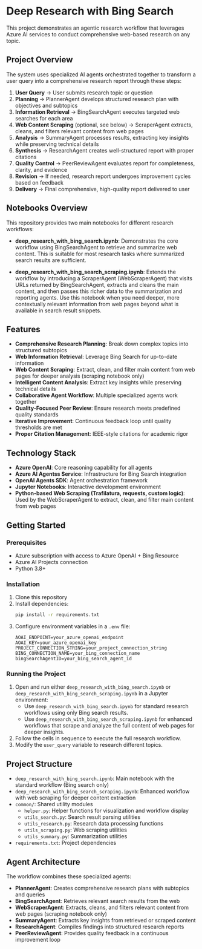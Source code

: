 # Deep Research with Bing Search

This project demonstrates an agentic research workflow that leverages Azure AI services to conduct comprehensive web-based research on any topic.

## Project Overview

The system uses specialized AI agents orchestrated together to transform a user query into a comprehensive research report through these steps:

1. **User Query** → User submits research topic or question
2. **Planning** → PlannerAgent develops structured research plan with objectives and subtopics
3. **Information Retrieval** → BingSearchAgent executes targeted web searches for each area
4. **Web Content Scraping** (optional, see below) → ScraperAgent extracts, cleans, and filters relevant content from web pages
5. **Analysis** → SummaryAgent processes results, extracting key insights while preserving technical details
6. **Synthesis** → ResearchAgent creates well-structured report with proper citations
7. **Quality Control** → PeerReviewAgent evaluates report for completeness, clarity, and evidence
8. **Revision** → If needed, research report undergoes improvement cycles based on feedback
9. **Delivery** → Final comprehensive, high-quality report delivered to user

## Notebooks Overview

This repository provides two main notebooks for different research workflows:

- **deep_research_with_bing_search.ipynb**: Demonstrates the core workflow using BingSearchAgent to retrieve and summarize web content. This is suitable for most research tasks where summarized search results are sufficient.

- **deep_research_with_bing_search_scraping.ipynb**: Extends the workflow by introducing a ScraperAgent (WebScraperAgent) that visits URLs returned by BingSearchAgent, extracts and cleans the main content, and then passes this richer data to the summarization and reporting agents. Use this notebook when you need deeper, more contextually relevant information from web pages beyond what is available in search result snippets.

## Features

- **Comprehensive Research Planning**: Break down complex topics into structured subtopics
- **Web Information Retrieval**: Leverage Bing Search for up-to-date information
- **Web Content Scraping**: Extract, clean, and filter main content from web pages for deeper analysis (scraping notebook only)
- **Intelligent Content Analysis**: Extract key insights while preserving technical details
- **Collaborative Agent Workflow**: Multiple specialized agents work together
- **Quality-Focused Peer Review**: Ensure research meets predefined quality standards
- **Iterative Improvement**: Continuous feedback loop until quality thresholds are met
- **Proper Citation Management**: IEEE-style citations for academic rigor

## Technology Stack

- **Azure OpenAI**: Core reasoning capability for all agents
- **Azure AI Agentss Service**: Infrastructure for Bing Search integration
- **OpenAI Agents SDK**: Agent orchestration framework
- **Jupyter Notebooks**: Interactive development environment
- **Python-based Web Scraping (Trafilatura, requests, custom logic)**: Used by the WebScraperAgent to extract, clean, and filter main content from web pages

## Getting Started

### Prerequisites

- Azure subscription with access to Azure OpenAI + Bing Resource
- Azure AI Projects connection
- Python 3.8+

### Installation

1. Clone this repository
2. Install dependencies:
   ```bash
   pip install -r requirements.txt
   ```
3. Configure environment variables in a `.env` file:
   ```
   AOAI_ENDPOINT=your_azure_openai_endpoint
   AOAI_KEY=your_azure_openai_key
   PROJECT_CONNECTION_STRING=your_project_connection_string
   BING_CONNECTION_NAME=your_bing_connection_name
   bingSearchAgentID=your_bing_search_agent_id
   ```

### Running the Project

1. Open and run either `deep_research_with_bing_search.ipynb` or `deep_research_with_bing_search_scraping.ipynb` in a Jupyter environment:
   - Use `deep_research_with_bing_search.ipynb` for standard research workflows using only Bing search results.
   - Use `deep_research_with_bing_search_scraping.ipynb` for enhanced workflows that scrape and analyze the full content of web pages for deeper insights.
2. Follow the cells in sequence to execute the full research workflow.
3. Modify the `user_query` variable to research different topics.

## Project Structure

- `deep_research_with_bing_search.ipynb`: Main notebook with the standard workflow (Bing search only)
- `deep_research_with_bing_search_scraping.ipynb`: Enhanced workflow with web scraping for deeper content extraction
- `common/`: Shared utility modules
  - `helper.py`: Helper functions for visualization and workflow display
  - `utils_search.py`: Search result parsing utilities
  - `utils_research.py`: Research data processing functions
  - `utils_scraping.py`: Web scraping utilities
  - `utils_summary.py`: Summarization utilities
- `requirements.txt`: Project dependencies

## Agent Architecture

The workflow combines these specialized agents:

- **PlannerAgent**: Creates comprehensive research plans with subtopics and queries
- **BingSearchAgent**: Retrieves relevant search results from the web
- **WebScraperAgent**: Extracts, cleans, and filters relevant content from web pages (scraping notebook only)
- **SummaryAgent**: Extracts key insights from retrieved or scraped content
- **ResearchAgent**: Compiles findings into structured research reports
- **PeerReviewAgent**: Provides quality feedback in a continuous improvement loop